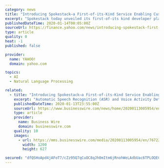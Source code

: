 ```yaml
---
category: news
title: "Introducing Spokestack—a First-of-its-Kind Service Enabling Custom Voice Assistants on Mobile Apps"
excerpt: "Spokestack today unveiled its first-of-its kind developer platform for creating custom mobile voice assistants at Project Voice, the 1 event for voice tech and artificial intelligence in America. The"
publishedDateTime: 2020-01-14T00:05:00Z
sourceUrl: https://finance.yahoo.com/news/introducing-spokestack-first-kind-enabling-231800182.html
type: article
quality: 0
heat: -1
published: false

provider:
  name: YAHOO!
  domain: yahoo.com

topics:
  - AI
  - Natural Language Processing

related:
  - title: "Introducing Spokestack—a First-of-its-Kind Service Enabling Custom Voice Assistants on Mobile Apps"
    excerpt: "Automatic Speech Recognition (ASR) and Voice Activity Detection (VAD) Easily add ASR and VAD to your app with one of our open source libraries. Spokestack ASR and VAD allow you to turn user utterances into text, which is the first step to responding to a user. Custom Wakeword Use your brand name or any keyword of your choice to put your app ..."
    publishedDateTime: 2020-01-13T23:55:00Z
    sourceUrl: https://www.businesswire.com/news/home/20200113005954/en/Introducing-Spokestack—a-First-of-its-Kind-Service-Enabling-Custom-Voice
    type: article
    provider:
      name: Business Wire
      domain: businesswire.com
    quality: 10
    images:
      - url: https://mms.businesswire.com/media/20200113005954/en/767223/23/191113-ss-logo-primary-blue.jpg
        width: 1200
        height: 627

secured: "dfQSHoApd4jAFoT7/cZz95Q7qCuOC8qJh0mItm6jRnohWeLAdbUac6TPLOQECGPG3gQxi+TpPtIj7fvOlDJ5VvR4faCWIWp6O51DmqTTGseyinTVdp5kvekgwh/K+j/MNJ+YJhzNimlYhbaEqomi7JT4aDkSNZ+Xf3nHy3mbW5rnLEEijP3tCI+f61u1dL85aMQ53htM9dI2YmEebmebC4hpz38wvfat3lnSssAc85pvRMtQs0nZTTD0QiY/A4VF0aRBK5rK28r6APMnXYYkn0U0Q2mJ+GkkAF3WMaP5M6k=;0r6Gm451DljdGGMpsCFBJw=="
---
```


